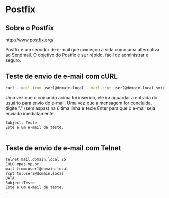 # Postfix


## Sobre o Postfix

http://www.postfix.org/

Postfix é um servidor de e-mail que começou a vida como uma alternativa ao Sendmail. O objetivo do Postfix é ser rápido, fácil de administrar e seguro.

## Teste de envio de e-mail com cURL

```bash
curl --mail-from user1@domain.local --mail-rcpt user2@domain.local smtp://mail.domain.local
```

Uma vez que o comando acima foi inserido, ele irá aguardar a entrada do usuário para envio do e-mail. Uma vez que a mensagem for concluída, digite "." (sem aspas) na última linha e tecle Enter para que o e-mail seja enviado imediatamente.

```bash
Subject: Teste
Este é um e-mail de teste.
.
```

## Teste de envio de e-mail com Telnet

```bash
telnet mail.domain.local 25
EHLO mpes.mp.br
mail from:user1@domain.local
rcpt to:user2@domain.local
DATA
Subject:Teste
Este é um e-mail de teste.
.
```
